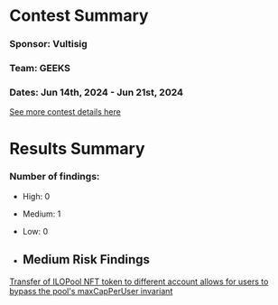 # <a id='contest-summary'></a>Contest Summary

### Sponsor: Vultisig

### Team: GEEKS

### Dates: Jun 14th, 2024 - Jun 21st, 2024

[See more contest details here](https://code4rena.com/audits/2024-06-vultisig#top)

# <a id='results-summary'></a>Results Summary

### Number of findings:
- High: 0
- Medium: 1
- Low: 0

- ## Medium Risk Findings
[Transfer of ILOPool NFT token to different account allows for users to bypass the pool's maxCapPerUser invariant](https://github.com/code-423n4/2024-06-vultisig-findings/issues/58#issue-2379119444)
